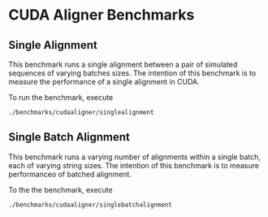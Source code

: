 # CUDA Aligner Benchmarks

## Single Alignment
This benchmark runs a single alignment between a pair of simulated sequences
of varying batches sizes. The intention of this benchmark is to measure the performance
of a single alignment in CUDA.

To run the benchmark, execute
```
./benchmarks/cudaaligner/singlealignment
```

## Single Batch Alignment
This benchmark runs a varying number of alignments within a single batch, each of varying string
sizes. The intention of this benchmark is to measure performanceo of batched alignment.

To the the benchmark, execute
```
./benchmarks/cudaaligner/singlebatchalignment
```
